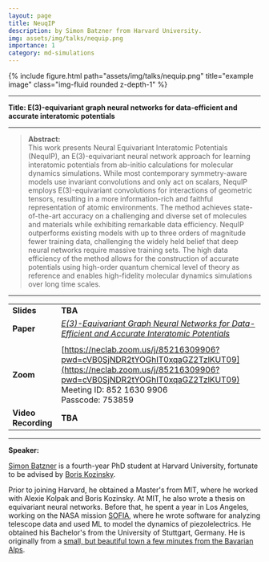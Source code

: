 ```yaml
---
layout: page
title: NeuqIP
description: by Simon Batzner from Harvard University.
img: assets/img/talks/nequip.png
importance: 1
category: md-simulations
---
```




<div class="row">
    <div class="col-sm mt-3 mt-md-0">
        {% include figure.html path="assets/img/talks/nequip.png" title="example image" class="img-fluid rounded z-depth-1" %}
    </div>
</div>

<hr>

**Title:   E(3)-equivariant graph neural networks for data-efficient and accurate interatomic potentials**

<hr>

> **Abstract:**  
> This work presents Neural Equivariant Interatomic Potentials (NequIP), an E(3)-equivariant neural network approach for learning interatomic potentials from ab-initio calculations for molecular dynamics simulations. While most contemporary symmetry-aware models use invariant convolutions and only act on scalars, NequIP employs E(3)-equivariant convolutions for interactions of geometric tensors, resulting in a more information-rich and faithful representation of atomic environments. The method achieves state-of-the-art accuracy on a challenging and diverse set of molecules and materials while exhibiting remarkable data efficiency. NequIP outperforms existing models with up to three orders of magnitude fewer training data, challenging the widely held belief that deep neural networks require massive training sets. The high data efficiency of the method allows for the construction of accurate potentials using high-order quantum chemical level of theory as reference and enables high-fidelity molecular dynamics simulations over long time scales.

<hr>

|                     |                                                              |
| ------------------- | ------------------------------------------------------------ |
| **Slides**          | **TBA**                                                      |
| **Paper**           | [*E(3)-Equivariant Graph Neural Networks for Data-Efficient and Accurate Interatomic Potentials*](https://arxiv.org/abs/2101.03164) |
|                     |                                                              |
| **Zoom**            | [https://neclab.zoom.us/j/85216309906?pwd=cVB0SjNDR2tYOGhIT0xqaGZ2TzlKUT09](https://neclab.zoom.us/j/85216309906?pwd=cVB0SjNDR2tYOGhIT0xqaGZ2TzlKUT09)<br/>Meeting ID: 852 1630 9906<br/>Passcode: 753859 |
| **Video Recording** | **TBA**                                                      |

<hr>

**Speaker:**

[Simon Batzner](https://simonbatzner.github.io/) is a fourth-year PhD student at Harvard University, fortunate to be advised by [Boris Kozinsky](https://bkoz.seas.harvard.edu/).

Prior to joining Harvard, he obtained a Master's from MIT, where he worked with Alexie Kolpak and Boris Kozinsky. At MIT, he also wrote a thesis on equivariant neural networks. Before that, he spent a year in Los Angeles, working on the NASA mission [SOFIA](https://www.nasa.gov/mission_pages/SOFIA/index.html), where he wrote software for analyzing telescope data and used ML to model the dynamics of piezolelectrics. He obtained his Bachelor's from the University of Stuttgart, Germany. He is originally from a [small, but beautiful town a few minutes from the Bavarian Alps](https://en.wikipedia.org/wiki/Illertissen).
